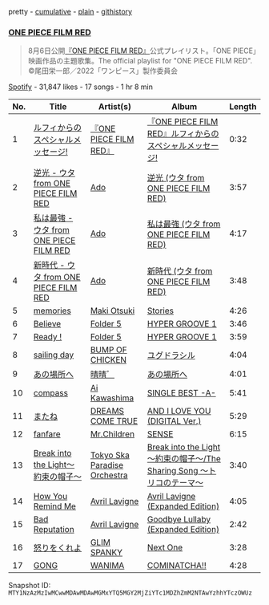 pretty - [cumulative](/playlists/cumulative/37i9dQZF1DWV2mRphxMWjR.md) - [plain](/playlists/plain/37i9dQZF1DWV2mRphxMWjR) - [githistory](https://github.githistory.xyz/mackorone/spotify-playlist-archive/blob/main/playlists/plain/37i9dQZF1DWV2mRphxMWjR)

### [ONE PIECE FILM RED](https://open.spotify.com/playlist/37i9dQZF1DWV2mRphxMWjR)

> 8月6日公開<a href="https://www.onepiece\-film.jp/">『ONE PIECE FILM RED』</a>公式プレイリスト。「ONE PIECE」映画作品の主題歌集。The official playlist for "ONE PIECE FILM RED"\.  ©尾田栄一郎／2022「ワンピース」製作委員会

[Spotify](https://open.spotify.com/user/spotify) - 31,847 likes - 17 songs - 1 hr 8 min

| No. | Title | Artist(s) | Album | Length |
|---|---|---|---|---|
| 1 | [ルフィからのスペシャルメッセージ!](https://open.spotify.com/track/0JCQ1u56ZfhEZpGl0of9eE) | [『ONE PIECE FILM RED』](https://open.spotify.com/artist/5ZcbyO3uLbSWaAka2Gesro) | [『ONE PIECE FILM RED』ルフィからのスペシャルメッセージ!](https://open.spotify.com/album/5MLfhQGhRuDBCzGPxBo4qi) | 0:32 |
| 2 | [逆光 \- ウタ from ONE PIECE FILM RED](https://open.spotify.com/track/5GXYKnnzBlHvrzBQ5WoxME) | [Ado](https://open.spotify.com/artist/6mEQK9m2krja6X1cfsAjfl) | [逆光 \(ウタ from ONE PIECE FILM RED\)](https://open.spotify.com/album/3ZARNbKk2zkYDeVQpHE564) | 3:57 |
| 3 | [私は最強 \- ウタ from ONE PIECE FILM RED](https://open.spotify.com/track/7bmAgiUc4W4bfyZRCc6lOh) | [Ado](https://open.spotify.com/artist/6mEQK9m2krja6X1cfsAjfl) | [私は最強 \(ウタ from ONE PIECE FILM RED\)](https://open.spotify.com/album/4kSYCYHzG8vyNQcROLlHUq) | 4:17 |
| 4 | [新時代 \- ウタ from ONE PIECE FILM RED](https://open.spotify.com/track/2l2yRJWgMiJkfPbRNiuC25) | [Ado](https://open.spotify.com/artist/6mEQK9m2krja6X1cfsAjfl) | [新時代 \(ウタ from ONE PIECE FILM RED\)](https://open.spotify.com/album/7r72omJJLTajYYn9vImIcb) | 3:48 |
| 5 | [memories](https://open.spotify.com/track/12MSmLSGPWulxOPvYBy5Ss) | [Maki Otsuki](https://open.spotify.com/artist/10C2C3ecEhGKdHskghO52u) | [Stories](https://open.spotify.com/album/4qo7xzzzNICqYYU36O5x00) | 4:26 |
| 6 | [Believe](https://open.spotify.com/track/5Wg6U4mLyjJj8ApPkWHBKB) | [Folder 5](https://open.spotify.com/artist/2B7camiqgR0ErfveavlNIG) | [HYPER GROOVE 1](https://open.spotify.com/album/74FWMBzqWcuqRh18aGyphf) | 3:46 |
| 7 | [Ready !](https://open.spotify.com/track/5r5AoULU7BLfy9G7Ux5PbE) | [Folder 5](https://open.spotify.com/artist/2B7camiqgR0ErfveavlNIG) | [HYPER GROOVE 1](https://open.spotify.com/album/74FWMBzqWcuqRh18aGyphf) | 3:59 |
| 8 | [sailing day](https://open.spotify.com/track/3cQWusqyt053W56L3XBiIs) | [BUMP OF CHICKEN](https://open.spotify.com/artist/0hSFeqPehe7FtCNWuQ6Bsy) | [ユグドラシル](https://open.spotify.com/album/6nAhyJYpMCLzRGeVLJrico) | 4:04 |
| 9 | [あの場所へ](https://open.spotify.com/track/3UMb7ixO3h2gRWlXUywGLa) | [晴晴゛](https://open.spotify.com/artist/7dUWtf36bq6UgxALM703pF) | [あの場所へ](https://open.spotify.com/album/2Ouwto4fMc59q99LjYp3eX) | 4:01 |
| 10 | [compass](https://open.spotify.com/track/7BOwJxoRer4Ol0tDUdrkKe) | [Ai Kawashima](https://open.spotify.com/artist/56VTXSeHb276rD1lVKcfiw) | [SINGLE BEST \-A\-](https://open.spotify.com/album/0pIEJ9iEAHjW6JOK7f81sM) | 5:41 |
| 11 | [またね](https://open.spotify.com/track/6cnxxH19Szo8CQO38HMoPd) | [DREAMS COME TRUE](https://open.spotify.com/artist/2mJOGcLR3aCHkM1uAF93or) | [AND I LOVE YOU \(DIGITAL Ver.\)](https://open.spotify.com/album/0t05o78TsDqFboiKRc5Tow) | 5:29 |
| 12 | [fanfare](https://open.spotify.com/track/78thhWnYLGIBaEqNcmhyHL) | [Mr.Children](https://open.spotify.com/artist/1qma7XhwZotCAucL7NHVLY) | [SENSE](https://open.spotify.com/album/2AG5d3p14xkRoSQROC6O7k) | 6:15 |
| 13 | [Break into the Light〜約束の帽子〜](https://open.spotify.com/track/58XinNr00MVez9TV323KJZ) | [Tokyo Ska Paradise Orchestra](https://open.spotify.com/artist/0UZq6vAHrwGgctvxTzzxYm) | [Break into the Light 〜約束の帽子〜/The Sharing Song 〜トリコのテーマ〜](https://open.spotify.com/album/2JBiEFSXLCs6NKsyktYOaW) | 3:40 |
| 14 | [How You Remind Me](https://open.spotify.com/track/4H560RqZEEhrgOquGqTCvs) | [Avril Lavigne](https://open.spotify.com/artist/0p4nmQO2msCgU4IF37Wi3j) | [Avril Lavigne \(Expanded Edition\)](https://open.spotify.com/album/7qjA5gbagHWVbqKUgVt49l) | 4:05 |
| 15 | [Bad Reputation](https://open.spotify.com/track/58ZYHG6xGz1Lx25FsvVH1A) | [Avril Lavigne](https://open.spotify.com/artist/0p4nmQO2msCgU4IF37Wi3j) | [Goodbye Lullaby \(Expanded Edition\)](https://open.spotify.com/album/1COPJyU2PpM2Itcob3vhFF) | 2:42 |
| 16 | [怒りをくれよ](https://open.spotify.com/track/2FXtYLpJKHEbtLuCDGpRrr) | [GLIM SPANKY](https://open.spotify.com/artist/4sWyw0OrBKwmiaPOAuTuig) | [Next One](https://open.spotify.com/album/7e4Ohezjjyg28roi8wFxhZ) | 3:28 |
| 17 | [GONG](https://open.spotify.com/track/4TFUsim1NVJGvQjE2Ppeno) | [WANIMA](https://open.spotify.com/artist/6YqdtpUutxodni6lUD4stM) | [COMINATCHA!!](https://open.spotify.com/album/1R6DH3ahYHOQxqQUBFl3au) | 4:28 |

Snapshot ID: `MTY1NzAzMzIwMCwwMDAwMDAwMGMxYTQ5MGY2MjZiYTc1MDZhZmM2NTAwYzhhYTczOWUz`
